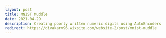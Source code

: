 ```yaml
---
layout: post
title: MNIST Muddle
date: 2021-04-29
description: Creating poorly written numeric digits using AutoEncoders and MNIST dataset.
redirect: https://divakarv96.wixsite.com/website-2/post/mnist-muddle
---
```


